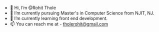- 👋 Hi, I’m @Rohit Thole
- 👀 I’m currently pursuing Master's in Computer Science from NJIT, NJ.
- 🌱 I’m currently learning front end development.
- 📫 You can reach me at - tholerohit@gmail.com

<!---
rlt23/rlt23 is a ✨ special ✨ repository because its `README.md` (this file) appears on your GitHub profile.
You can click the Preview link to take a look at your changes.
--->
